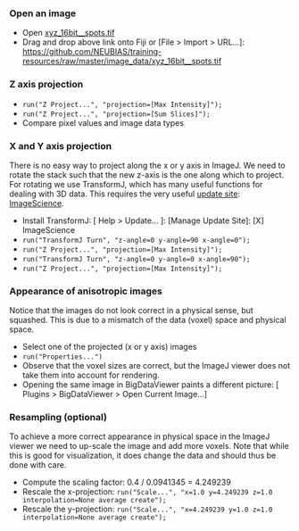 ### Open an image

- Open [xyz_16bit__spots.tif](https://github.com/NEUBIAS/training-resources/raw/master/image_data/xyz_16bit__spots.tif)
- Drag and drop above link onto Fiji or [File > Import > URL...]: https://github.com/NEUBIAS/training-resources/raw/master/image_data/xyz_16bit__spots.tif

### Z axis projection

- `run("Z Project...", "projection=[Max Intensity]");`
- `run("Z Project...", "projection=[Sum Slices]");`
- Compare pixel values and image data types

### X and Y axis projection
There is no easy way to project along the x or y axis in ImageJ.
We need to rotate the stack such that the new z-axis is the one along which to project.
For rotating we use TransformJ, which has many useful functions for dealing with 3D data.
This requires the very useful [update site](https://imagej.net/update-sites/following): [ImageScience](https://imagej.net/libs/imagescience).

- Install TransformJ: [ Help > Update... ]: [Manage Update Site]: [X] ImageScience
- `run("TransformJ Turn", "z-angle=0 y-angle=90 x-angle=0");`
- `run("Z Project...", "projection=[Max Intensity]");`
- `run("TransformJ Turn", "z-angle=0 y-angle=0 x-angle=90");`
- `run("Z Project...", "projection=[Max Intensity]");`

### Appearance of anisotropic images
Notice that the images do not look correct in a physical sense, but squashed.
This is due to a mismatch of the data (voxel) space and physical space.

- Select one of the projected (x or y axis) images
- `run("Properties...")`
- Observe that the voxel sizes are correct, but the ImageJ viewer does not take them into account for rendering.
- Opening the same image in BigDataViewer paints a different picture: [ Plugins > BigDataViewer > Open Current Image...]

### Resampling (optional)
To achieve a more correct appearance in physical space in the ImageJ viewer we need to up-scale the image and add more voxels. Note that while this is good for visualization, it does change the data and should thus be done with care.

- Compute the scaling factor: 0.4 / 0.0941345 = 4.249239
- Rescale the x-projection: `run("Scale...", "x=1.0 y=4.249239 z=1.0 interpolation=None average create");`
- Rescale the y-projection: `run("Scale...", "x=4.249239 y=1.0 z=1.0 interpolation=None average create");`

